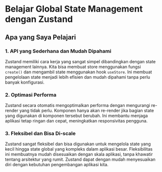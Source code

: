 # Belajar Global State Management dengan Zustand

## Apa yang Saya Pelajari

### 1. API yang Sederhana dan Mudah Dipahami

Zustand memiliki cara kerja yang sangat simpel dibandingkan dengan state management lainnya. Kita bisa membuat store menggunakan fungsi `create()` dan mengambil state menggunakan hook `useStore`. Ini membuat pengelolaan state menjadi lebih efisien dan mudah dipahami tanpa perlu banyak konfigurasi.

### 2. Optimasi Performa

Zustand secara otomatis mengoptimalkan performa dengan mengurangi re-render yang tidak perlu. Komponen hanya akan re-render jika bagian state yang digunakan di komponen tersebut berubah. Ini membantu menjaga aplikasi tetap ringan dan cepat, meningkatkan responsivitas pengguna.

### 3. Fleksibel dan Bisa Di-scale

Zustand sangat fleksibel dan bisa digunakan untuk mengelola state yang kecil hingga state global yang kompleks dalam aplikasi besar. Fleksibilitas ini membuatnya mudah disesuaikan dengan skala aplikasi, tanpa khawatir tentang arsitektur yang rumit. Zustand dapat dengan mudah menyesuaikan diri dengan kebutuhan pengembangan aplikasi kita.
